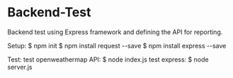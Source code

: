 # Backend-Test
Backend test using Express framework and defining the API for reporting.

Setup:
  $ npm init
  $ npm install request --save
  $ npm install express --save

Test:
  test openweathermap API:
    $ node index.js
  test express:
    $ node server.js
